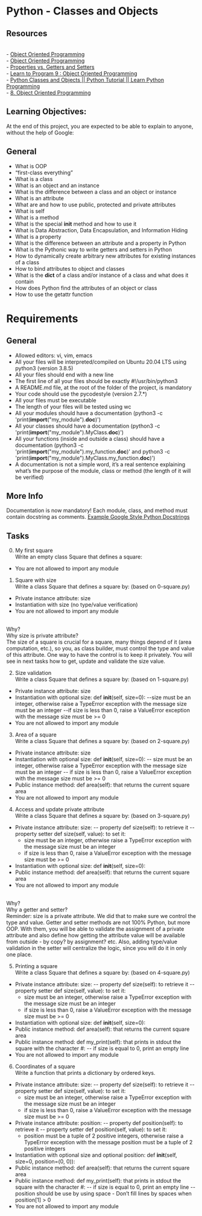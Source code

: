 # Python - Classes and Objects

## Resources
<br> - <a href="https://python.swaroopch.com/oop.html"> Object Oriented Programming</a>
<br> - <a href="https://python-course.eu/oop/object-oriented-programming.php"> Object Oriented Programming</a>
<br> - <a href="https://python-course.eu/oop/properties-vs-getters-and-setters.php"> Properties vs. Getters and Setters</a>
<br> - <a href="https://www.youtube.com/watch?v=1AGyBuVCTeE&ab_channel=DerekBanas"> Learn to Program 9 : Object Oriented Programming </a>
<br> - <a href="https://www.youtube.com/watch?v=apACNr7DC_s&ab_channel=Socratica"> Python Classes and Objects || Python Tutorial || Learn Python Programming </a>
<br> - <a href="https://www.youtube.com/watch?v=-DP1i2ZU9gk&ab_channel=MITOpenCourseWare"> 8. Object Oriented Programming</a>

## Learning Objectives:
At the end of this project, you are expected to be able to explain to anyone, without the help of Google:

## General
- What is OOP
- “first-class everything”
- What is a class
- What is an object and an instance
- What is the difference between a class and an object or instance
- What is an attribute
- What are and how to use public, protected and private attributes
- What is self
- What is a method
- What is the special __init__ method and how to use it
- What is Data Abstraction, Data Encapsulation, and Information Hiding
- What is a property
- What is the difference between an attribute and a property in Python
- What is the Pythonic way to write getters and setters in Python
- How to dynamically create arbitrary new attributes for existing instances of a class
- How to bind attributes to object and classes
- What is the __dict__ of a class and/or instance of a class and what does it contain
- How does Python find the attributes of an object or class
- How to use the getattr function

# Requirements
## General

- Allowed editors: vi, vim, emacs
- All your files will be interpreted/compiled on Ubuntu 20.04 LTS using python3 (version 3.8.5)
- All your files should end with a new line
- The first line of all your files should be exactly #!/usr/bin/python3
- A README.md file, at the root of the folder of the project, is mandatory
- Your code should use the pycodestyle (version 2.7.*)
- All your files must be executable
- The length of your files will be tested using wc
- All your modules should have a documentation (python3 -c 'print(__import__("my_module").__doc__)')
- All your classes should have a documentation (python3 -c 'print(__import__("my_module").MyClass.__doc__)')
- All your functions (inside and outside a class) should have a documentation (python3 -c 'print(__import__("my_module").my_function.__doc__)' and python3 -c 'print(__import__("my_module").MyClass.my_function.__doc__)')
- A documentation is not a simple word, it’s a real sentence explaining what’s the purpose of the module, class or method (the length of it will be verified)


## More Info
Documentation is now mandatory! Each module, class, and method must contain docstring as comments.  <a href="https://sphinxcontrib-napoleon.readthedocs.io/en/latest/example_google.html"> Example Google Style Python Docstrings</a> 

## Tasks

0. My first square
<br> Write an empty class Square that defines a square:
- You are not allowed to import any module

1. Square with size
<br> Write a class Square that defines a square by: (based on 0-square.py)
- Private instance attribute: size
- Instantiation with size (no type/value verification)
- You are not allowed to import any module

<br> Why?
<br> Why size is private attribute?
<br>The size of a square is crucial for a square, many things depend of it (area computation, etc.), so you, as class builder, must control the type and value of this attribute. One way to have the control is to keep it privately. You will see in next tasks how to get, update and validate the size value.

2. Size validation
<br>Write a class Square that defines a square by: (based on 1-square.py)
- Private instance attribute: size
- Instantiation with optional size: def __init__(self, size=0):
 --size must be an integer, otherwise raise a TypeError exception with the message size must be an integer
 --if size is less than 0, raise a ValueError exception with the message size must be >= 0
- You are not allowed to import any module

3. Area of a square
<br>Write a class Square that defines a square by: (based on 2-square.py)
- Private instance attribute: size
- Instantiation with optional size: def __init__(self, size=0):
-- size must be an integer, otherwise raise a TypeError exception with the message size must be an integer
-- if size is less than 0, raise a ValueError exception with the message size must be >= 0
- Public instance method: def area(self): that returns the current square area
- You are not allowed to import any module

4. Access and update private attribute
<br>Write a class Square that defines a square by: (based on 3-square.py)
- Private instance attribute: size:
-- property def size(self): to retrieve it
-- property setter def size(self, value): to set it:
    * size must be an integer, otherwise raise a TypeError exception with the message size must be an integer
    * if size is less than 0, raise a ValueError exception with the message size must be >= 0
- Instantiation with optional size: def __init__(self, size=0):
- Public instance method: def area(self): that returns the current square area
- You are not allowed to import any module

<br> Why?
<br> Why a getter and setter?
<br> Reminder: size is a private attribute. We did that to make sure we control the type and value. Getter and setter methods are not 100% Python, but more OOP. With them, you will be able to validate the assignment of a private attribute and also define how getting the attribute value will be available from outside - by copy? by assignment? etc. Also, adding type/value validation in the setter will centralize the logic, since you will do it in only one place. 

5. Printing a square
<br> Write a class Square that defines a square by: (based on 4-square.py)
- Private instance attribute: size:
-- property def size(self): to retrieve it
-- property setter def size(self, value): to set it:
    * size must be an integer, otherwise raise a TypeError exception with the message size must be an integer
    * if size is less than 0, raise a ValueError exception with the message size must be >= 0
- Instantiation with optional size: def __init__(self, size=0):
- Public instance method: def area(self): that returns the current square area
- Public instance method: def my_print(self): that prints in stdout the square with the character #:
-- if size is equal to 0, print an empty line
- You are not allowed to import any module

6. Coordinates of a square
<br> Write a function that prints a dictionary by ordered keys.
- Private instance attribute: size:
-- property def size(self): to retrieve it
-- property setter def size(self, value): to set it:
    * size must be an integer, otherwise raise a TypeError exception with the message size must be an integer
    * if size is less than 0, raise a ValueError exception with the message size must be >= 0
- Private instance attribute: position:
-- property def position(self): to retrieve it
-- property setter def position(self, value): to set it:
    * position must be a tuple of 2 positive integers, otherwise raise a TypeError exception with the message position must be a tuple of 2 positive integers
- Instantiation with optional size and optional position: def __init__(self, size=0, position=(0, 0)):
- Public instance method: def area(self): that returns the current square area
- Public instance method: def my_print(self): that prints in stdout the square with the character #:
-- if size is equal to 0, print an empty line
-- position should be use by using space - Don’t fill lines by spaces when position[1] > 0
- You are not allowed to import any module
